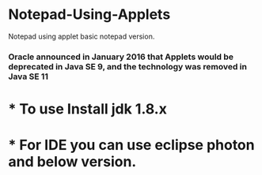 # Notepad-Using-Applets
Notepad using applet basic notepad version.

<h3>Oracle announced in January 2016 that Applets would be deprecated in Java SE 9, and the technology was removed in Java SE 11</h3>

# * To use Install jdk 1.8.x 
# * For IDE you can use eclipse photon and below version.
